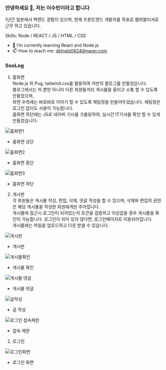### 안녕하세요 👋,  저는 이수빈이라고 합니다

1년간 일본에서 백엔드 경험이 있으며, 현재 프론트엔드 개발자를 목표로 웹퍼블리셔로 근무 하고 있습니다.

Skills: Node / REACT / JS / HTML / CSS

- 🌱 I’m currently learning React and Node.js 
- 📫 How to reach me: dktnqls0624@naver.com 


### SooLog

1. 홈화면<br/>
Node.js 와 Pug, tailwind.css를 활용하여 저만의 블로그를 만들었습니다.<br/>
블로그에서는 저 뿐만 아니라 다른 회원들끼리 게시물을 올리고 소통 할 수 있도록 만들었으며, <br/>
화면 우측에는 바로바로 이야기 할 수 있도록 채팅창을 만들어두었습니다. 채팅창은 로그인 없이도 사용이 가능합니다.<br/>
홈화면 하단에는 JS로 네이버 기사를 크롤링하여, 실시간 IT기사를 확인 할 수 있게 만들었습니다.

![홈화면1](https://user-images.githubusercontent.com/56984613/147535325-fa4e1f9b-7180-4a08-870c-dcb8b69fd906.png)

- 홈화면 상단

![홈화면2](https://user-images.githubusercontent.com/56984613/147535367-cebbf0db-7c91-4fbb-86a4-38a9c317f4da.png)

- 홈화면 중단

![홈화면3](https://user-images.githubusercontent.com/56984613/147535385-071ba48f-89c9-49b2-b56f-70d5d82419d2.png)

- 홈화면 하단


2. 게시판<br/>
각 회원들은 게시물 작성, 편집, 삭제, 댓글 작성을 할 수 있으며, 삭제와 편집의 권한은 해당 게시물을 작성한 회원에게만 주어집니다.<br/>
게시물에 접근시 로그인이 되어있는지 토큰을 검증하고 이상없을 경우 게시물을 확인이 가능합니다. 로그인이 되어 있지 않다면, 로그인페이지로 이동되어집니다.<br/>
게시물에는 파일을 업로드하고 다운 받을 수 있습니다.

![게시판](https://user-images.githubusercontent.com/56984613/147535606-5958e58a-d021-4f03-a516-33d0da594e75.png)

- 게시판

![게시물확인](https://user-images.githubusercontent.com/56984613/147535630-7526afbe-ec5b-4426-8cf4-68d7df43957d.png)

- 게시물 확인

![게시물 댓글](https://user-images.githubusercontent.com/56984613/147535652-6d537a67-36e1-4da9-a258-96f04459eecc.png)

- 게시물 댓글

![글작성](https://user-images.githubusercontent.com/56984613/147535669-0f7a1aa6-0233-47f1-894e-6f8a9eb267f7.png)

- 글 작성

![로그인 접속제한](https://user-images.githubusercontent.com/56984613/147536066-75e14349-d19a-4c12-92c2-cd1032e5d3f5.png)

- 접속 제한

2. 로그인

![로그인화면](https://user-images.githubusercontent.com/56984613/147536462-e7c229f6-41f2-4250-b9c3-1c15645233e0.png)

- 로그인 화면





